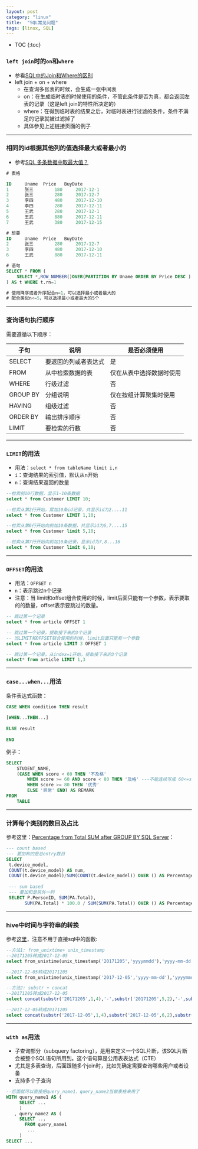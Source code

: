 ```yaml
---
layout: post
category: "linux"
title:  "SQL常见问题"
tags: [linux, SQL]
---
```


- TOC
{:toc}

### `left join`时的`on`和`where`

* 参看[SQL中的Join和Where的区别](https://developer.aliyun.com/article/376565)
* left join + on + where
	* 在查询多张表的时候，会生成一张中间表
	* on：在生成临时表的时候使用的条件，不管此条件是否为真，都会返回左表的记录（这是left join的特性所决定的）
	* where：在得到临时表的结果之后，对临时表进行过滤的条件，条件不满足的记录就被过滤掉了
	* 具体参见上述链接页面的例子

---

### 相同的id根据其他列的值选择最大或者最小的

* 参考[SQL 多条数据中取最大值？](https://bbs.csdn.net/topics/392295893)

```sql
# 表格

ID     Uname  Price   BuyDate
1      张三        180     2017-12-1
2      张三        280     2017-12-7
3      李四        480     2017-12-10
4      李四        280     2017-12-11
5      王武        280     2017-12-1
6      王武        880     2017-12-11
7      王武        380     2017-12-15

# 想要
ID     Uname  Price   BuyDate
2      张三        280     2017-12-7
3      李四        480     2017-12-10
6      王武        880     2017-12-11

# 语句
SELECT * FROM (
    SELECT *,ROW_NUMBER()OVER(PARTITION BY Uname ORDER BY Price DESC ) AS rn FROM #t
) AS t WHERE t.rn=1

# 使用降序或者升序配合n=1，可以选择最小或者最大的
# 配合类似n<=5，可以选择最小或者最大的5个
```

---

### 查询语句执行顺序

需要遵循以下顺序：

|子句|说明|是否必须使用|
|---|---|---|
|SELECT|要返回的列或者表达式|是|
|FROM|从中检索数据的表|仅在从表中选择数据时使用|
|WHERE|行级过滤|否|
|GROUP BY|分组说明|仅在按组计算聚集时使用|
|HAVING|组级过滤|否|
|ORDER BY|输出排序顺序|否|
|LIMIT|要检索的行数|否|

---

### `LIMIT`的用法

* 用法：`select * from tableName limit i,n`
* `i`：查询结果的索引值，默认从n开始
* `n`：查询结果返回的数量

```sql
--检索前10行数据，显示1-10条数据
select * from Customer LIMIT 10;

--检索从第2行开始，累加10条id记录，共显示id为2....11
select * from Customer LIMIT 1,10;

--检索从第6行开始向前加10条数据，共显示id为6,7....15
select * from Customer limit 5,10;

--检索从第7行开始向前加10条记录，显示id为7,8...16
select * from Customer limit 6,10;
```

---

### `OFFSET`的用法

* 用法：`OFFSET n`
* `n`：表示跳过n个记录
* 注意：当 limit和offset组合使用的时候，limit后面只能有一个参数，表示要取的的数量，offset表示要跳过的数量。

```sql
-- 跳过第一个记录
select * from article OFFSET 1

-- 跳过第一个记录，提取接下来的3个记录
-- 当LIMIT和OFFSET联合使用的时候，limit后面只能有一个参数
select * from article LIMIT 3 OFFSET 1

-- 跳过第一个记录，从index=1开始，提取接下来的3个记录
select* from article LIMIT 1,3
```

---

### `case...when...`用法

条件表达式函数：

```sql
CASE WHEN condition THEN result
 
[WHEN...THEN...]
 
ELSE result
 
END
```

例子：

```sql
SELECT
    STUDENT_NAME,
    (CASE WHEN score < 60 THEN '不及格'
        WHEN score >= 60 AND score < 80 THEN '及格' ---不能连续写成 60<=score<80
        WHEN score >= 80 THEN '优秀'
        ELSE '异常' END) AS REMARK
FROM
    TABLE
```

---

### 计算每个类别的数目及占比

参考这里：[Percentage from Total SUM after GROUP BY SQL Server](https://stackoverflow.com/questions/46909494/percentage-from-total-sum-after-group-by-sql-server)：

```sql
--- count based
--- 要加和的是总entry数目
SELECT
 t.device_model,
 COUNT(t.device_model) AS num,
 COUNT(t.device_model)/SUM(COUNT(t.device_model)) OVER () AS Percentage
 
 --- sum based
 --- 要加和是另外一列
 SELECT P.PersonID, SUM(PA.Total),
       SUM(PA.Total) * 100.0 / SUM(SUM(PA.Total)) OVER () AS Percentage
```

---

### hive中时间与字符串的转换

参考[这里](https://blog.csdn.net/u013421629/article/details/80068090)，注意不用于直接sql中的函数:

```sql
--方法1: from_unixtime+ unix_timestamp
--20171205转成2017-12-05 
select from_unixtime(unix_timestamp('20171205','yyyymmdd'),'yyyy-mm-dd') from dual;

--2017-12-05转成20171205
select from_unixtime(unix_timestamp('2017-12-05','yyyy-mm-dd'),'yyyymmdd') from dual;

--方法2: substr + concat
--20171205转成2017-12-05 
select concat(substr('20171205',1,4),'-',substr('20171205',5,2),'-',substr('20171205',7,2)) from dual;

--2017-12-05转成20171205
select concat(substr('2017-12-05',1,4),substr('2017-12-05',6,2),substr('2017-12-05',9,2)) from dual;
```

---

### `with as`用法

* 子查询部分（subquery factoring），是用来定义一个SQL片断，该SQL片断会被整个SQL语句所用到。这个语句算是公用表表达式（CTE）
* 尤其是多表查询，后面跟随多个join时，比如先确定需要查询哪些用户或者设备
* 支持多个子查询

```sql
--后面就可以直接把query_name1，query_name2当做表格来用了
WITH query_name1 AS (
     SELECT ...
     )
   , query_name2 AS (
     SELECT ...
       FROM query_name1
        ...
     )
SELECT ...
```

